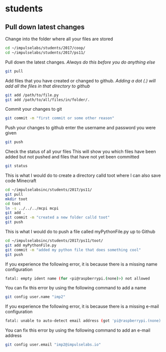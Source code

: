 # students

## Pull down latest changes

Change into the folder where all your files are stored
```sh
cd ~/impulselabs/students/2017/coop/
cd ~/impulselabs/students/2017/ps11/
```

Pull down the latest changes. 
_Always do this before you do anything else_
```sh
git pull
```

Add files that you have created or changed to github.
_Adding a dot (.) will add all the files in that directory to github_
```sh
git add /path/to/file.py
git add /path/to/all/files/in/folder/.
```

Commit your changes to git
```sh
git commit -m "first commit or some other reason"
```

Push your changes to github
enter the username and password you were given
```sh
git push
```

Check the status of all your files
This will show you which files have been added but not pushed and files that have not yet been committed
```sh
git status
```

This is what I would do to create a directory calld toot where I can also save code Minecraft
```sh
cd ~/impulselabsinc/students/2017/ps11/
git pull
mkdir toot
cd toot
ln -s ../../../mcpi mcpi
git add .
git commit -m "created a new folder calld toot"
git push

```

This is what I would do to push a file called myPythonFile.py up to Github
```sh
cd ~/impulselabsinc/students/2017/ps11/toot/
git add myPythonFile.py
git commit -m "added my python file that does something cool"
git push

```

If you experience the following error, it is because there is a missing name configuration
```sh
fatal: empty ident name (for <pi@raspberrypi.(none)>) not allowed
```

You can fix this error by using the following command to add a name
```sh
git config user.name "imp2"
```

If you experience the following error, it is because there is a missing e-mail configuration
```sh
fatal: unable to auto-detect email address (got 'pi@raspberrypi.(none)')
```

You can fix this error by using the following command to add an e-mail address
```sh
git config user.email "imp2@impulselabs.io"
```
